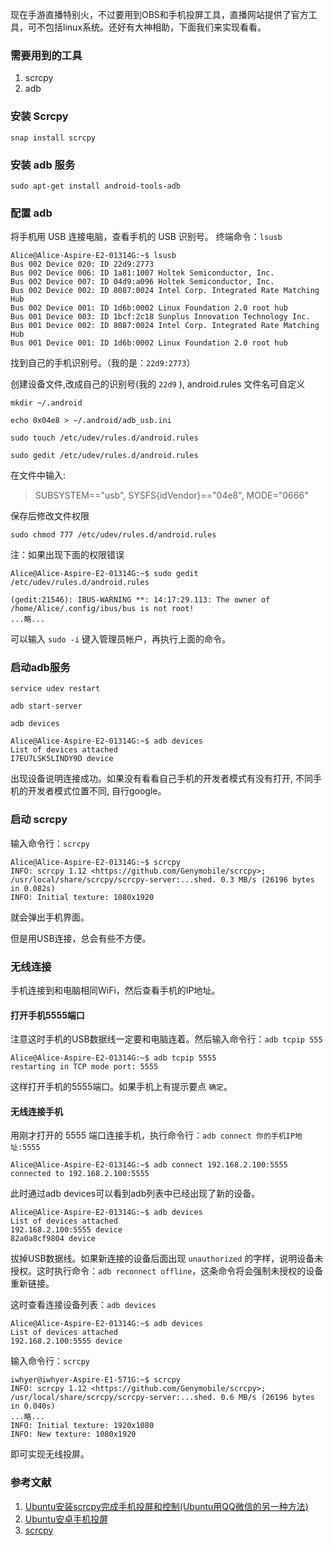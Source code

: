 现在手游直播特别火，不过要用到OBS和手机投屏工具，直播网站提供了官方工具，可不包括linux系统。还好有大神相助，下面我们来实现看看。

### 需要用到的工具

1. scrcpy
2. adb

### 安装 Scrcpy

`snap install scrcpy`

### 安装 adb 服务

`sudo apt-get install android-tools-adb`

### 配置 adb

将手机用 USB 连接电脑，查看手机的 USB 识别号。
终端命令：`lsusb`

```shell
Alice@Alice-Aspire-E2-01314G:~$ lsusb
Bus 002 Device 020: ID 22d9:2773
Bus 002 Device 006: ID 1a81:1007 Holtek Semiconductor, Inc.
Bus 002 Device 007: ID 04d9:a096 Holtek Semiconductor, Inc.
Bus 002 Device 002: ID 8087:0024 Intel Corp. Integrated Rate Matching Hub
Bus 002 Device 001: ID 1d6b:0002 Linux Foundation 2.0 root hub
Bus 001 Device 003: ID 1bcf:2c18 Sunplus Innovation Technology Inc.
Bus 001 Device 002: ID 8087:0024 Intel Corp. Integrated Rate Matching Hub
Bus 001 Device 001: ID 1d6b:0002 Linux Foundation 2.0 root hub
```

找到自己的手机识别号。（我的是：`22d9:2773`）

创建设备文件,改成自己的识别号(我的 `22d9` ), android.rules 文件名可自定义

`mkdir ~/.android`

`echo 0x04e8 > ~/.android/adb_usb.ini`

`sudo touch /etc/udev/rules.d/android.rules`

`sudo gedit /etc/udev/rules.d/android.rules`


在文件中输入:

>SUBSYSTEM=="usb", SYSFS{idVendor}=="04e8", MODE="0666"

保存后修改文件权限

`sudo chmod 777 /etc/udev/rules.d/android.rules`

注：如果出现下面的权限错误
``` shell
Alice@Alice-Aspire-E2-01314G:~$ sudo gedit /etc/udev/rules.d/android.rules

(gedit:21546): IBUS-WARNING **: 14:17:29.113: The owner of /home/Alice/.config/ibus/bus is not root!
...略...
```
可以输入 `sudo -i` 键入管理员帐户，再执行上面的命令。

### 启动adb服务

`service udev restart`

`adb start-server`

`adb devices`

``` shell
Alice@Alice-Aspire-E2-01314G:~$ adb devices
List of devices attached
I7EU7LSK5LINDY9D device
```

出现设备说明连接成功。如果没有看看自己手机的开发者模式有没有打开, 不同手机的开发者模式位置不同, 自行google。

### 启动 scrcpy

输入命令行：`scrcpy`

``` shell
Alice@Alice-Aspire-E2-01314G:~$ scrcpy
INFO: scrcpy 1.12 <https://github.com/Genymobile/scrcpy>;
/usr/local/share/scrcpy/scrcpy-server:...shed. 0.3 MB/s (26196 bytes in 0.082s)
INFO: Initial texture: 1080x1920
```

就会弹出手机界面。

但是用USB连接，总会有些不方便。

### 无线连接

手机连接到和电脑相同WiFi，然后查看手机的IP地址。

#### 打开手机5555端口

注意这时手机的USB数据线一定要和电脑连着。然后输入命令行：`adb tcpip 555`

``` shell
Alice@Alice-Aspire-E2-01314G:~$ adb tcpip 5555
restarting in TCP mode port: 5555
```
这样打开手机的5555端口。如果手机上有提示要点 `确定`。

#### 无线连接手机

用刚才打开的 5555 端口连接手机，执行命令行：`adb connect 你的手机IP地址:5555`
```
Alice@Alice-Aspire-E2-01314G:~$ adb connect 192.168.2.100:5555
connected to 192.168.2.100:5555
```

此时通过adb devices可以看到adb列表中已经出现了新的设备。
```
Alice@Alice-Aspire-E2-01314G:~$ adb devices
List of devices attached
192.168.2.100:5555 device
82a0a8cf9804 device
```

拔掉USB数据线。如果新连接的设备后面出现 `unauthorized` 的字样，说明设备未授权。这时执行命令：`adb reconnect offline`，这条命令将会强制未授权的设备重新链接。

这时查看连接设备列表：`adb devices`

```shell
Alice@Alice-Aspire-E2-01314G:~$ adb devices
List of devices attached
192.168.2.100:5555 device
```

输入命令行：`scrcpy`

```
iwhyer@iwhyer-Aspire-E1-571G:~$ scrcpy
INFO: scrcpy 1.12 <https://github.com/Genymobile/scrcpy>;
/usr/local/share/scrcpy/scrcpy-server:...shed. 0.6 MB/s (26196 bytes in 0.040s)
...略...
INFO: Initial texture: 1920x1080
INFO: New texture: 1080x1920

```

即可实现无线投屏。

### 参考文献 

1. [Ubuntu安装scrcpy完成手机投屏和控制(Ubuntu用QQ微信的另一种方法)](https://www.jb51.net/article/172057.htm)
2. [Ubuntu安卓手机投屏](https://blog.csdn.net/zekdot/article/details/94782904)
3. [scrcpy](https://github.com/Genymobile/scrcpy)
